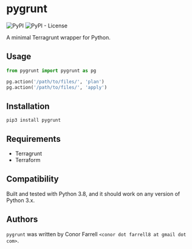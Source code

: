 # pygrunt

![PyPI](https://img.shields.io/pypi/v/pygrunt) ![PyPI - License](https://img.shields.io/pypi/l/pygrunt)

A minimal Terragrunt wrapper for Python.

## Usage
```python
from pygrunt import pygrunt as pg

pg.action('/path/to/files/', 'plan')
pg.action('/path/to/files/', 'apply')
```

## Installation

```
pip3 install pygrunt
```

## Requirements
* Terragrunt
* Terraform

## Compatibility
Built and tested with Python 3.8, and it should work on any version of Python 3.x.

## Authors

`pygrunt` was written by Conor Farrell `<conor dot farrell8 at gmail dot com>`.
